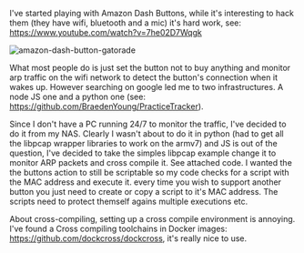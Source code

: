 I've started playing with Amazon Dash Buttons, while it's interesting to hack them (they have wifi, bluetooth and a mic) it's hard work, see: https://www.youtube.com/watch?v=7he02D7Wqgk

![amazon-dash-button-gatorade](https://cloud.githubusercontent.com/assets/17622113/26503348/39438f06-41f5-11e7-938b-c929be89eac2.jpg)


What most people do is just set the button not to buy anything and monitor arp traffic on the wifi network to detect the button's connection when it wakes up. However searching on google led me to two infrastructures. A node JS one and a python one (see: https://github.com/BraedenYoung/PracticeTracker). 


Since I don't have a PC running 24/7 to monitor the traffic, I've decided to do it from my NAS. Clearly I wasn't about to do it in python (had to get all the libpcap wrapper libraries to work on the armv7) and JS is out of the question, I've decided to take the simples libpcap example change it to monitor ARP packets and cross compile it. See attached code.
I wanted the the buttons action to still be scriptable so my code checks for a script with the MAC address and execute it. every time you wish to support another button you just need to create or copy a script to it's MAC address. The scripts need to protect themself agains multiple executions etc. 


About cross-compiling, setting up a  cross compile environment is annoying. I've found a Cross compiling toolchains in Docker images: https://github.com/dockcross/dockcross, it's really nice to use.

